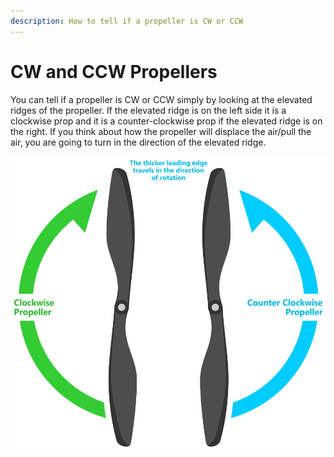 ```yaml
---
description: How to tell if a propeller is CW or CCW
---
```


# CW and CCW Propellers

You can tell if a propeller is CW or CCW simply by looking at the elevated ridges of the propeller. If the elevated ridge is on the left side it is a clockwise prop and it is a counter-clockwise prop if the elevated ridge is on the right. If you think about how the propeller will displace the air/pull the air,  you are going to turn in the direction of the elevated ridge. 

![](../../.gitbook/assets/image%20%2815%29.png)

